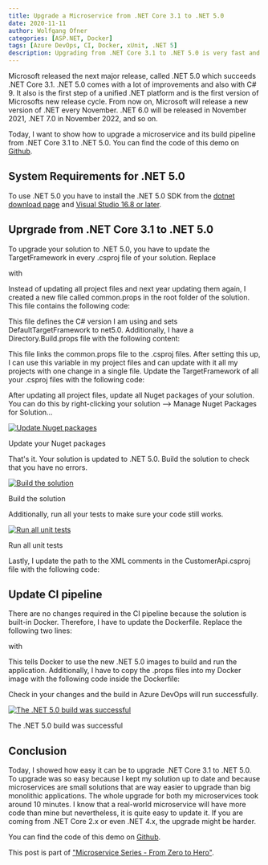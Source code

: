 ```yaml
---
title: Upgrade a Microservice from .NET Core 3.1 to .NET 5.0
date: 2020-11-11
author: Wolfgang Ofner
categories: [ASP.NET, Docker]
tags: [Azure DevOps, CI, Docker, xUnit, .NET 5]
description: Upgrading from .NET Core 3.1 to .NET 5.0 is very fast and when using microservices can be easily done within a single day.
---
```


Microsoft released the next major release, called .NET 5.0 which succeeds .NET Core 3.1. .NET 5.0 comes with a lot of improvements and also with C# 9. It also is the first step of a unified .NET platform and is the first version of Microsofts new release cycle. From now on, Microsoft will release a new version of .NET every November. .NET 6.0 will be released in November 2021, .NET 7.0 in November 2022, and so on.

Today, I want to show how to upgrade a microservice and its build pipeline from .NET Core 3.1 to .NET 5.0. You can find the code of this demo on [Github](https://github.com/WolfgangOfner/MicroserviceDemo).

## System Requirements for .NET 5.0
To use .NET 5.0 you have to install the .NET 5.0 SDK from the [dotnet download page](https://dotnet.microsoft.com/download/dotnet/5.0) and [Visual Studio 16.8 or later](https://visualstudio.microsoft.com/downloads).

## Uprgrade from .NET Core 3.1 to .NET 5.0
To upgrade your solution to .NET 5.0, you have to update the TargetFramework in every .csproj file of your solution. Replace 

<script src="https://gist.github.com/WolfgangOfner/cdfd7fdc3d33834b5ab9e94fb86bcd07.js"></script>

with

<script src="https://gist.github.com/WolfgangOfner/fe7e83a1e8ef8151406b4fbf002516cc.js"></script>

Instead of updating all project files and next year updating them again, I created a new file called common.props in the root folder of the solution. This file contains the following code:

<script src="https://gist.github.com/WolfgangOfner/4eefad732a9e54713340e5364896f507.js"></script>

This file defines the C# version I am using and sets DefaultTargetFramework to net5.0. Additionally, I have a Directory.Build.props file with the following content:

<script src="https://gist.github.com/WolfgangOfner/23995e5a73196b0b92cec8cbeb22df9a.js"></script>

This file links the common.props file to the .csproj files. After setting this up, I can use this variable in my project files and can update with it all my projects with one change in a single file. Update the TargetFramework of all your .csproj files with the following code:

<script src="https://gist.github.com/WolfgangOfner/e69b3da0ae0a8496f2a056e2a97ba7a8.js"></script>

After updating all project files, update all Nuget packages of your solution. You can do this by right-clicking your solution --> Manage Nuget Packages for Solution...

<div class="col-12 col-sm-10 aligncenter">
  <a href="/assets/img/posts/2020/11/Update-Nuget-packages.jpg"><img loading="lazy" src="/assets/img/posts/2020/11/Update-Nuget-packages.jpg" alt="Update Nuget packages" /></a>
  
  <p>
    Update your Nuget packages
  </p>
</div>

That's it. Your solution is updated to .NET 5.0. Build the solution to check that you have no errors.

<div class="col-12 col-sm-10 aligncenter">
  <a href="/assets/img/posts/2020/11/Build-the-solution.jpg"><img loading="lazy" src="/assets/img/posts/2020/11/Build-the-solution.jpg" alt="Build the solution" /></a>
  
  <p>
    Build the solution
  </p>
</div>

Additionally, run all your tests to make sure your code still works.

<div class="col-12 col-sm-10 aligncenter">
  <a href="/assets/img/posts/2020/11/Run-all-unit-tests.jpg"><img loading="lazy" src="/assets/img/posts/2020/11/Run-all-unit-tests.jpg" alt="Run all unit tests" /></a>
  
  <p>
    Run all unit tests
  </p>
</div>

Lastly, I update the path to the XML comments in the CustomerApi.csproj file with the following code:

<script src="https://gist.github.com/WolfgangOfner/90b782649bee40a0fe2861c50526e824.js"></script>

## Update CI pipeline

There are no changes required in the CI pipeline because the solution is built-in Docker. Therefore, I have to update the Dockerfile. Replace the following two lines:

<script src="https://gist.github.com/WolfgangOfner/3d8fe7ec7dd8b6c1c82c4e99418c200b.js"></script>

with 

<script src="https://gist.github.com/WolfgangOfner/ddc336ebc6a693235ab2510e1b7fa726.js"></script>

This tells Docker to use the new .NET 5.0 images to build and run the application. Additionally, I have to copy the .props files into my Docker image with the following code inside the Dockerfile:

<script src="https://gist.github.com/WolfgangOfner/87de6c2717ea4c1c1d6c24a9fb1551fe.js"></script>

Check in your changes and the build in Azure DevOps will run successfully.

<div class="col-12 col-sm-10 aligncenter">
  <a href="/assets/img/posts/2020/11/The-Net-5-build-was-successful.jpg"><img loading="lazy" src="/assets/img/posts/2020/11/The-Net-5-build-was-successful.jpg" alt="The .NET 5.0 build was successful" /></a>
  
  <p>
    The .NET 5.0 build was successful
  </p>
</div>

## Conclusion
Today, I showed how easy it can be to upgrade .NET Core 3.1 to .NET 5.0. To upgrade was so easy because I kept my solution up to date and because microservices are small solutions that are way easier to upgrade than big monolithic applications. The whole upgrade for both my microservices took around 10 minutes. I know that a real-world microservice will have more code than mine but nevertheless, it is quite easy to update it. If you are coming from .NET Core 2.x or even .NET 4.x, the upgrade might be harder.

You can find the code of this demo on [Github](https://github.com/WolfgangOfner/MicroserviceDemo).

This post is part of ["Microservice Series - From Zero to Hero"](/microservice-series-from-zero-to-hero).